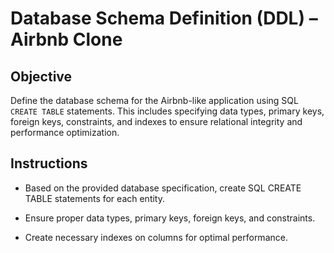 # Database Schema Definition (DDL) – Airbnb Clone

## Objective

Define the database schema for the Airbnb-like application using SQL `CREATE TABLE` statements. This includes specifying data types, primary keys, foreign keys, constraints, and indexes to ensure relational integrity and performance optimization.

## Instructions
- Based on the provided database specification, create SQL CREATE TABLE statements for each entity.

- Ensure proper data types, primary keys, foreign keys, and constraints.

- Create necessary indexes on columns for optimal performance.